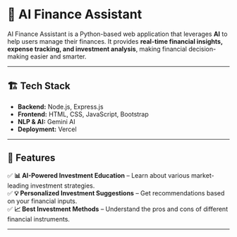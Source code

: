 # 🏦 AI Finance Assistant  
AI Finance Assistant is a Python-based web application that leverages **AI** to help users manage their finances. It provides **real-time financial insights, expense tracking, and investment analysis**, making financial decision-making easier and smarter.  

---

## 🏗 Tech Stack  
- **Backend:** Node.js, Express.js  
- **Frontend:** HTML, CSS, JavaScript, Bootstrap  
- **NLP & AI:** Gemini AI  
- **Deployment:** Vercel  

---

## 🚀 Features  
✅ **📊 AI-Powered Investment Education** – Learn about various market-leading investment strategies.  
✅ **💡 Personalized Investment Suggestions** – Get recommendations based on your financial inputs.  
✅ **📈 Best Investment Methods** – Understand the pros and cons of different financial instruments.  

---



